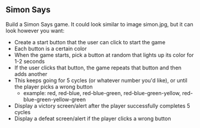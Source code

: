 ## Simon Says 

Build a Simon Says game. It could look similar to image simon.jpg, but it can look however you want:
   - Create a start button that the user can click to start the game
   - Each button is a certain color
   - When the game starts, pick a button at random that lights up its color for 1-2 seconds
   - If the user clicks that button, the game repeats that button and then adds another
   - This keeps going for 5 cycles (or whatever number you'd like), or until the player picks a wrong button
      - example: red, red-blue, red-blue-green, red-blue-green-yellow, red-blue-green-yellow-green
   - Display a victory screen/alert after the player successfully completes 5 cycles
   - Display a defeat screen/alert if the player clicks a wrong button